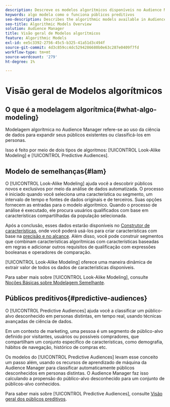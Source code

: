 ```yaml
---
description: Descreve os modelos algorítmicos disponíveis no Audience Manager.
keywords: algo modela como o funciona públicos preditivos
seo-description: Describes the algorithmic models available in Audience Manager.
seo-title: Algorithmic Models Overview
solution: Audience Manager
title: Visão geral de Modelos algorítmicos
feature: Algorithmic Models
exl-id: ee5c3392-2756-45c5-b325-41a51d3c494f
source-git-commit: 4d3c859cc4dc5294286680b0e63c287e0409f7fd
workflow-type: tm+mt
source-wordcount: '279'
ht-degree: 1%

---
```


# Visão geral de Modelos algorítmicos

## O que é a modelagem algorítmica{#what-algo-modeling}

Modelagem algorítmica no Audience Manager refere-se ao uso da ciência de dados para expandir seus públicos existentes ou classificá-los em personas.

Isso é feito por meio de dois tipos de algoritmos: [!UICONTROL Look-Alike Modeling] e [!UICONTROL Predictive Audiences].

## Modelo de semelhanças{#lam}

O [!UICONTROL Look-Alike Modeling] ajuda você a descobrir públicos novos e exclusivos por meio da análise de dados automatizada. O processo é iniciado quando você seleciona uma característica ou segmento, um intervalo de tempo e fontes de dados originais e de terceiros. Suas opções fornecem as entradas para o modelo algorítmico. Quando o processo de análise é executado, ele procura usuários qualificados com base em características compartilhadas da população selecionada.

Após a conclusão, esses dados estarão disponíveis no [Construtor de características](../../features/traits/about-trait-builder.md), onde você poderá usá-los para criar características com base na [precisão e no alcance](../../features/traits/trait-accuracy-reach.md). Além disso, você pode construir segmentos que combinam características algorítmicas com características baseadas em regras e adicionar outros requisitos de qualificação com expressões booleanas e operadores de comparação.

[!UICONTROL Look-Alike Modeling] oferece uma maneira dinâmica de extrair valor de todos os dados de características disponíveis.

Para saber mais sobre [!UICONTROL Look-Alike Modeling], consulte [Noções Básicas sobre Modelagem Semelhante](understanding-models.md).

## Públicos preditivos{#predictive-audiences}

O [!UICONTROL Predictive Audiences] ajuda você a classificar um público-alvo desconhecido em personas distintas, em tempo real, usando técnicas avançadas de ciência de dados.

Em um contexto de marketing, uma pessoa é um segmento de público-alvo definido por visitantes, usuários ou possíveis compradores, que compartilham um conjunto específico de características, como demografia, hábitos de navegação, histórico de compras etc.

Os modelos do [!UICONTROL Predictive Audiences] levam esse conceito um passo além, usando os recursos de aprendizado de máquina da Audience Manager para classificar automaticamente públicos desconhecidos em personas distintas. O Audience Manager faz isso calculando a propensão do público-alvo desconhecido para um conjunto de públicos-alvo conhecidos.

Para saber mais sobre [!UICONTROL Predictive Audiences], consulte [Visão geral dos públicos preditivos](predictive-audiences.md).
